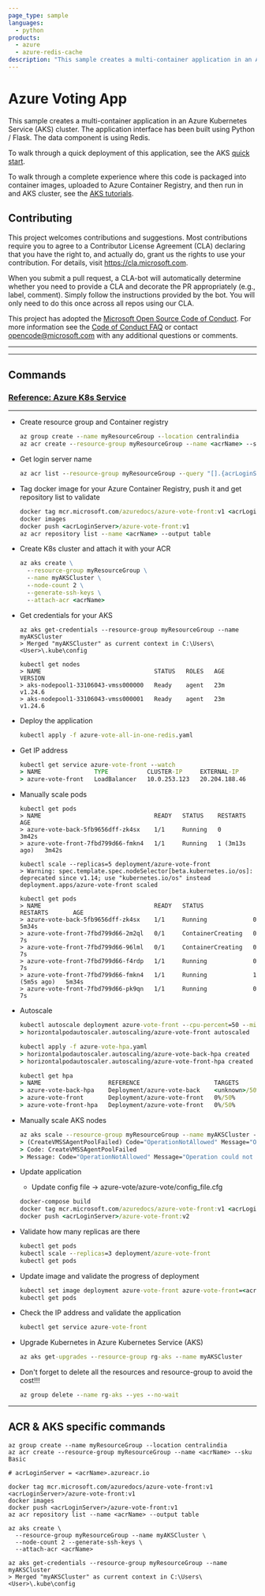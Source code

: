 ```yaml
---
page_type: sample
languages:
  - python
products:
  - azure
  - azure-redis-cache
description: "This sample creates a multi-container application in an Azure Kubernetes Service (AKS) cluster."
---
```


# Azure Voting App

This sample creates a multi-container application in an Azure Kubernetes Service (AKS) cluster. The application interface has been built using Python / Flask. The data component is using Redis.

To walk through a quick deployment of this application, see the AKS [quick start](https://docs.microsoft.com/en-us/azure/aks/kubernetes-walkthrough?WT.mc_id=none-github-nepeters).

To walk through a complete experience where this code is packaged into container images, uploaded to Azure Container Registry, and then run in and AKS cluster, see the [AKS tutorials](https://docs.microsoft.com/en-us/azure/aks/tutorial-kubernetes-prepare-app?WT.mc_id=none-github-nepeters).

## Contributing

This project welcomes contributions and suggestions.  Most contributions require you to agree to a
Contributor License Agreement (CLA) declaring that you have the right to, and actually do, grant us
the rights to use your contribution. For details, visit https://cla.microsoft.com.

When you submit a pull request, a CLA-bot will automatically determine whether you need to provide
a CLA and decorate the PR appropriately (e.g., label, comment). Simply follow the instructions
provided by the bot. You will only need to do this once across all repos using our CLA.

This project has adopted the [Microsoft Open Source Code of Conduct](https://opensource.microsoft.com/codeofconduct/).
For more information see the [Code of Conduct FAQ](https://opensource.microsoft.com/codeofconduct/faq/) or
contact [opencode@microsoft.com](mailto:opencode@microsoft.com) with any additional questions or comments.

---
---

## Commands

### [Reference: Azure K8s Service](https://learn.microsoft.com/en-us/azure/aks/tutorial-kubernetes-prepare-app)

---
- Create resource group and Container registry

  ``` cmd
  az group create --name myResourceGroup --location centralindia  
  az acr create --resource-group myResourceGroup --name <acrName> --sku Basic
  ```

- Get login server name

  ``` cmd
  az acr list --resource-group myResourceGroup --query "[].{acrLoginServer:loginServer}" --output table
  ```

- Tag docker image for your Azure Container Registry, push it and get repository list to validate
  
  ``` cmd
  docker tag mcr.microsoft.com/azuredocs/azure-vote-front:v1 <acrLoginServer>/azure-vote-front:v1  
  docker images  
  docker push <acrLoginServer>/azure-vote-front:v1  
  az acr repository list --name <acrName> --output table
  ```

- Create K8s cluster and attach it with your ACR

  ``` cmd
  az aks create \
    --resource-group myResourceGroup \
    --name myAKSCluster \
    --node-count 2 \
    --generate-ssh-keys \
    --attach-acr <acrName>
  ```

- Get credentials for your AKS
  
  ```
  az aks get-credentials --resource-group myResourceGroup --name myAKSCluster
  > Merged "myAKSCluster" as current context in C:\Users\<User>\.kube\config
  
  kubectl get nodes
  > NAME                                STATUS   ROLES   AGE   VERSION  
  > aks-nodepool1-33106043-vmss000000   Ready    agent   23m   v1.24.6  
  > aks-nodepool1-33106043-vmss000001   Ready    agent   23m   v1.24.6  
  ```

- Deploy the application
  ``` cmd
  kubectl apply -f azure-vote-all-in-one-redis.yaml
  ```

- Get IP address
  ``` cmd
  kubectl get service azure-vote-front --watch
  > NAME               TYPE           CLUSTER-IP     EXTERNAL-IP     PORT(S)        AGE  
  > azure-vote-front   LoadBalancer   10.0.253.123   20.204.188.46   80:31563/TCP   45s  
  ```

- Manually scale pods
  ```
  kubectl get pods
  > NAME                                READY   STATUS    RESTARTS        AGE  
  > azure-vote-back-5fb9656dff-zk4sx    1/1     Running   0               3m42s  
  > azure-vote-front-7fbd799d66-fmkn4   1/1     Running   1 (3m13s ago)   3m42s

  kubectl scale --replicas=5 deployment/azure-vote-front
  > Warning: spec.template.spec.nodeSelector[beta.kubernetes.io/os]: deprecated since v1.14; use "kubernetes.io/os" instead deployment.apps/azure-vote-front scaled
  
  kubectl get pods
  > NAME                                READY   STATUS              RESTARTS       AGE  
  > azure-vote-back-5fb9656dff-zk4sx    1/1     Running             0              5m34s  
  > azure-vote-front-7fbd799d66-2m2ql   0/1     ContainerCreating   0              7s  
  > azure-vote-front-7fbd799d66-96lml   0/1     ContainerCreating   0              7s  
  > azure-vote-front-7fbd799d66-f4rdp   1/1     Running             0              7s  
  > azure-vote-front-7fbd799d66-fmkn4   1/1     Running             1 (5m5s ago)   5m34s  
  > azure-vote-front-7fbd799d66-pk9qn   1/1     Running             0              7s  
  ```

- Autoscale

  ``` cmd
  kubectl autoscale deployment azure-vote-front --cpu-percent=50 --min=3 --max=10
  > horizontalpodautoscaler.autoscaling/azure-vote-front autoscaled  

  kubectl apply -f azure-vote-hpa.yaml
  > horizontalpodautoscaler.autoscaling/azure-vote-back-hpa created  
  > horizontalpodautoscaler.autoscaling/azure-vote-front-hpa created

  kubectl get hpa
  > NAME                   REFERENCE                     TARGETS         MINPODS   MAXPODS   REPLICAS   AGE  
  > azure-vote-back-hpa    Deployment/azure-vote-back    <unknown>/50%   3         10        3          2m1s  
  > azure-vote-front       Deployment/azure-vote-front   0%/50%          3         10        3          4m59s  
  > azure-vote-front-hpa   Deployment/azure-vote-front   0%/50%          3         10        3          2m1s  
  ```

- Manually scale AKS nodes

  ``` cmd
  az aks scale --resource-group myResourceGroup --name myAKSCluster --node-count 3
  > (CreateVMSSAgentPoolFailed) Code="OperationNotAllowed" Message="Operation could not be completed as it results in exceeding approved Total Regional Cores quota. Additional details - Deployment Model: Resource Manager, Location: CentralIndia, Current Limit: 4, Current Usage: 4, Additional Required: 2, (Minimum) New Limit Required: 6. Submit a request for Quota increase at https://aka.ms/ProdportalCRP/#blade/Microsoft_Azure_Capacity/UsageAndQuota.ReactView/Parameters/%7B%22subscriptionId%22:%22<SubscriptionId>%22,%22command%22:%22openQuotaApprovalBlade%22,%22quotas%22:[%7B%22location%22:%22CentralIndia%22,%22providerId%22:%22Microsoft.Compute%22,%22resourceName%22:%22cores%22,%22quotaRequest%22:%7B%22properties%22:%7B%22limit%22:6,%22unit%22:%22Count%22,%22name%22:%7B%22value%22:%22cores%22%7D%7D%7D%7D]%7D by specifying parameters listed in the ‘Details’ section for deployment to succeed. Please read more about quota limits at https://docs.microsoft.com/en-us/azure/azure-supportability/regional-quota-requests"  
  > Code: CreateVMSSAgentPoolFailed
  > Message: Code="OperationNotAllowed" Message="Operation could not be completed as it results in exceeding approved Total Regional Cores quota. Additional details - Deployment Model: Resource Manager, Location: CentralIndia, Current Limit: 4, Current Usage: 4, Additional Required: 2, (Minimum) New Limit Required: 6. Submit a request for Quota increase at https://aka.ms/ProdportalCRP/#blade/Microsoft_Azure_Capacity/UsageAndQuota.ReactView/Parameters/%7B%22subscriptionId%22:%22<SubscriptionId>%22,%22command%22:%22openQuotaApprovalBlade%22,%22quotas%22:[%7B%22location%22:%22CentralIndia%22,%22providerId%22:%22Microsoft.Compute%22,%22resourceName%22:%22cores%22,%22quotaRequest%22:%7B%22properties%22:%7B%22limit%22:6,%22unit%22:%22Count%22,%22name%22:%7B%22value%22:%22cores%22%7D%7D%7D%7D]%7D by specifying parameters listed in the ‘Details’ section for deployment to succeed. Please read more about quota limits at https://docs.microsoft.com/en-us/azure/azure-supportability/regional-quota-requests"
  ```

- Update application

  - Update config file -> azure-vote/azure-vote/config_file.cfg
  ``` cmd
  docker-compose build
  docker tag mcr.microsoft.com/azuredocs/azure-vote-front:v1 <acrLoginServer>/azure-vote-front:v2
  docker push <acrLoginServer>/azure-vote-front:v2
  ```

- Validate how many replicas are there

  ``` cmd
  kubectl get pods  
  kubectl scale --replicas=3 deployment/azure-vote-front  
  kubectl get pods  
  ```

- Update image and validate the progress of deployment

  ``` cmd
  kubectl set image deployment azure-vote-front azure-vote-front=<acrLoginServer>/azure-vote-front:v2  
  kubectl get pods
  ```

- Check the IP address and validate the application

  ``` cmd
  kubectl get service azure-vote-front
  ```

- Upgrade Kubernetes in Azure Kubernetes Service (AKS)

  ``` cmd
  az aks get-upgrades --resource-group rg-aks --name myAKSCluster
  ```

- Don't forget to delete all the resources and resource-group to avoid the cost!!!
  ``` cmd
  az group delete --name rg-aks --yes --no-wait
  ```


---

## ACR & AKS specific commands

```
az group create --name myResourceGroup --location centralindia  
az acr create --resource-group myResourceGroup --name <acrName> --sku Basic

# acrLoginServer = <acrName>.azureacr.io

docker tag mcr.microsoft.com/azuredocs/azure-vote-front:v1 <acrLoginServer>/azure-vote-front:v1  
docker images  
docker push <acrLoginServer>/azure-vote-front:v1  
az acr repository list --name <acrName> --output table

az aks create \
  --resource-group myResourceGroup --name myAKSCluster \
  --node-count 2 --generate-ssh-keys \
  --attach-acr <acrName>

az aks get-credentials --resource-group myResourceGroup --name myAKSCluster
> Merged "myAKSCluster" as current context in C:\Users\<User>\.kube\config
```